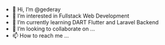 - 👋 Hi, I’m @gederay
- 👀 I’m interested in Fullstack Web Development
- 🌱 I’m currently learning DART Flutter and Laravel Backend
- 💞️ I’m looking to collaborate on ...
- 📫 How to reach me ...

<!---
gederay/gederay is a ✨ special ✨ repository because its `README.md` (this file) appears on your GitHub profile.
You can click the Preview link to take a look at your changes.
--->
